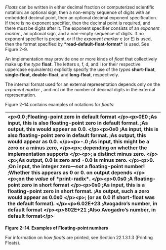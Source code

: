  

*Floats* can be written in either decimal fraction or computerized scientific notation: an optional sign, then a non-empty sequence of digits with an embedded decimal point, then an optional decimal exponent specification. If there is no exponent specifier, then the decimal point is required, and there must be digits after it. The exponent specifier consists of an *exponent marker* , an optional sign, and a non-empty sequence of digits. If no exponent specifier is present, or if the *exponent marker* e (or E) is used, then the format specified by **\*read-default-float-format\*** is used. See Figure 2–9. 

An implementation may provide one or more kinds of *float* that collectively make up the *type* **float**. The letters s, f, d, and l (or their respective uppercase equivalents) explicitly specify the use of the *types* **short-float**, **single-float**, **double-float**, and **long-float**, respectively. 

The internal format used for an external representation depends only on the *exponent marker* , and not on the number of decimal digits in the external representation. 

Figure 2–14 contains examples of notations for *floats*:  



|\<p\>0\.0 ;Floating-point zero in default format \</p\>\<p\>0E0 ;As input, this is also floating-point zero in default format. ;As output, this would appear as 0.0. \</p\>\<p\>0e0 ;As input, this is also floating-point zero in default format. ;As output, this would appear as 0.0. \</p\>\<p\>-.0 ;As input, this might be a zero or a minus zero, \</p\>\<p\>; depending on whether the implementation supports \</p\>\<p\>; a distinct minus zero. \</p\>\<p\>;As output, 0.0 is zero and -0.0 is minus zero. \</p\>\<p\>0\. ;On input, the integer zero—*not* a floating-point number! ;Whether this appears as 0 or 0. on output depends \</p\>\<p\>;on the *value* of **\*print-radix\***. \</p\>\<p\>0\.0s0 ;A floating-point zero in short format \</p\>\<p\>0s0 ;As input, this is a floating-point zero in short format. ;As output, such a zero would appear as 0.0s0 \</p\>\<p\>; (or as 0.0 if **short-float** was the default format). \</p\>\<p\>6\.02E+23 ;Avogadro’s number, in default format \</p\>\<p\>602E+21 ;Also Avogadro’s number, in default format\</p\>|
| :- |


**Figure 2–14. Examples of Floating-point numbers** 

For information on how *floats* are printed, see Section 22.1.3.1.3 (Printing Floats). 

